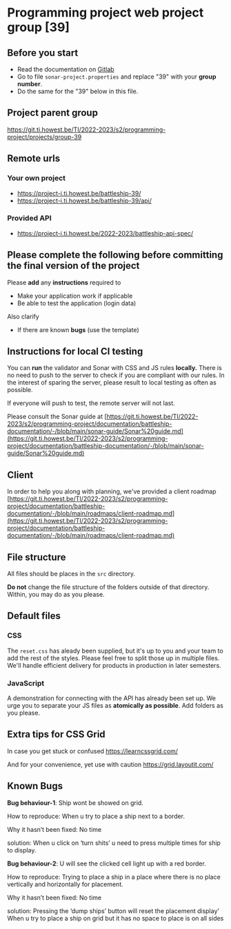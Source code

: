 # Programming project web project group [39]

## Before you start
* Read the documentation on [Gitlab](https://git.ti.howest.be/TI/2022-2023/s2/programming-project/documentation/battleship-documentation/-/tree/main/)
* Go to file `sonar-project.properties` and replace "39" with your **group number**.
* Do the same for the "39" below in this file.

## Project parent group
https://git.ti.howest.be/TI/2022-2023/s2/programming-project/projects/group-39

## Remote urls
### Your own project
* https://project-i.ti.howest.be/battleship-39/
* https://project-i.ti.howest.be/battleship-39/api/

### Provided API
* https://project-i.ti.howest.be/2022-2023/battleship-api-spec/


## Please complete the following before committing the final version of the project
Please **add** any **instructions** required to
* Make your application work if applicable
* Be able to test the application (login data)

Also clarify
* If there are known **bugs** (use the template)

## Instructions for local CI testing
You can **run** the validator and Sonar with CSS and JS rules **locally.** There is no need to push to the server to check if you are compliant with our rules. In the interest of sparing the server, please result to local testing as often as possible.

If everyone will push to test, the remote server will not last.

Please consult the Sonar guide at [https://git.ti.howest.be/TI/2022-2023/s2/programming-project/documentation/battleship-documentation/-/blob/main/sonar-guide/Sonar%20guide.md](https://git.ti.howest.be/TI/2022-2023/s2/programming-project/documentation/battleship-documentation/-/blob/main/sonar-guide/Sonar%20guide.md)

## Client
In order to help you along with planning, we've provided a client roadmap
[https://git.ti.howest.be/TI/2022-2023/s2/programming-project/documentation/battleship-documentation/-/blob/main/roadmaps/client-roadmap.md](https://git.ti.howest.be/TI/2022-2023/s2/programming-project/documentation/battleship-documentation/-/blob/main/roadmaps/client-roadmap.md)

## File structure
All files should be places in the `src` directory.

**Do not** change the file structure of the folders outside of that directory. Within, you may do as you please.


## Default files

### CSS
The `reset.css` has aleady been supplied, but it's up to you and your team to add the rest of the styles. Please feel free to split those up in multiple files. We'll handle efficient delivery for products in production in later semesters.

### JavaScript
A demonstration for connecting with the API has already been set up. We urge you to separate your JS files as **atomically as possible**. Add folders as you please.

## Extra tips for CSS Grid
In case you get stuck or confused
https://learncssgrid.com/

And for your convenience, yet use with caution
https://grid.layoutit.com/ 

## Known Bugs
**Bug behaviour-1**: Ship wont be showed on grid.

How to reproduce: When u try to place a ship next to a border.

Why it hasn’t been fixed: No time

solution: When u click on ‘turn shits’ u need to press multiple times for ship to display.


**Bug behaviour-2**: U will see the clicked cell light up with a red border.

How to reproduce: Trying to place a ship in a place where there is no place vertically and horizontally for placement.

Why it hasn’t been fixed: No time

solution: Pressing the ‘dump ships’ button will reset the placement display’	When u try to place a ship on grid but it has no space to place is on all sides